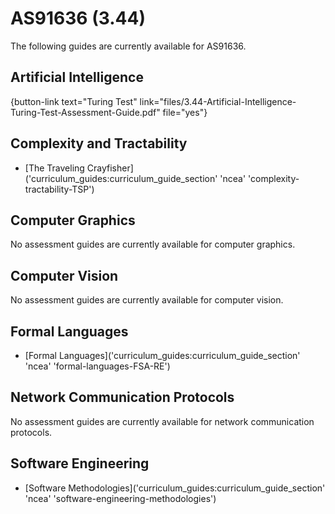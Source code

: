 # AS91636 (3.44)

The following guides are currently available for AS91636.

## Artificial Intelligence

{button-link text="Turing Test" link="files/3.44-Artificial-Intelligence-Turing-Test-Assessment-Guide.pdf" file="yes"}

## Complexity and Tractability

- [The Traveling Crayfisher]('curriculum_guides:curriculum_guide_section' 'ncea' 'complexity-tractability-TSP')

## Computer Graphics

No assessment guides are currently available for computer graphics.

## Computer Vision

No assessment guides are currently available for computer vision.

## Formal Languages

- [Formal Languages]('curriculum_guides:curriculum_guide_section' 'ncea' 'formal-languages-FSA-RE')

## Network Communication Protocols

No assessment guides are currently available for network communication protocols.

## Software Engineering

- [Software Methodologies]('curriculum_guides:curriculum_guide_section' 'ncea' 'software-engineering-methodologies')

